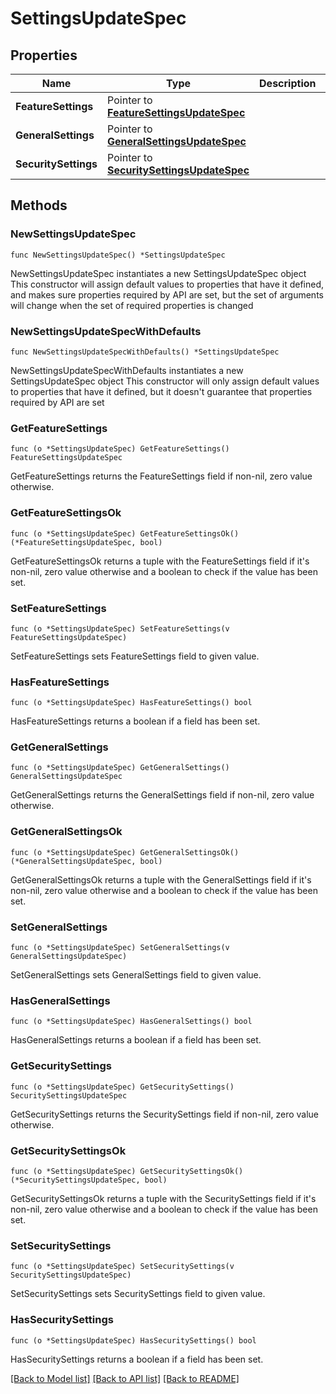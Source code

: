 # SettingsUpdateSpec

## Properties

Name | Type | Description | Notes
------------ | ------------- | ------------- | -------------
**FeatureSettings** | Pointer to [**FeatureSettingsUpdateSpec**](FeatureSettingsUpdateSpec.md) |  | [optional] 
**GeneralSettings** | Pointer to [**GeneralSettingsUpdateSpec**](GeneralSettingsUpdateSpec.md) |  | [optional] 
**SecuritySettings** | Pointer to [**SecuritySettingsUpdateSpec**](SecuritySettingsUpdateSpec.md) |  | [optional] 

## Methods

### NewSettingsUpdateSpec

`func NewSettingsUpdateSpec() *SettingsUpdateSpec`

NewSettingsUpdateSpec instantiates a new SettingsUpdateSpec object
This constructor will assign default values to properties that have it defined,
and makes sure properties required by API are set, but the set of arguments
will change when the set of required properties is changed

### NewSettingsUpdateSpecWithDefaults

`func NewSettingsUpdateSpecWithDefaults() *SettingsUpdateSpec`

NewSettingsUpdateSpecWithDefaults instantiates a new SettingsUpdateSpec object
This constructor will only assign default values to properties that have it defined,
but it doesn't guarantee that properties required by API are set

### GetFeatureSettings

`func (o *SettingsUpdateSpec) GetFeatureSettings() FeatureSettingsUpdateSpec`

GetFeatureSettings returns the FeatureSettings field if non-nil, zero value otherwise.

### GetFeatureSettingsOk

`func (o *SettingsUpdateSpec) GetFeatureSettingsOk() (*FeatureSettingsUpdateSpec, bool)`

GetFeatureSettingsOk returns a tuple with the FeatureSettings field if it's non-nil, zero value otherwise
and a boolean to check if the value has been set.

### SetFeatureSettings

`func (o *SettingsUpdateSpec) SetFeatureSettings(v FeatureSettingsUpdateSpec)`

SetFeatureSettings sets FeatureSettings field to given value.

### HasFeatureSettings

`func (o *SettingsUpdateSpec) HasFeatureSettings() bool`

HasFeatureSettings returns a boolean if a field has been set.

### GetGeneralSettings

`func (o *SettingsUpdateSpec) GetGeneralSettings() GeneralSettingsUpdateSpec`

GetGeneralSettings returns the GeneralSettings field if non-nil, zero value otherwise.

### GetGeneralSettingsOk

`func (o *SettingsUpdateSpec) GetGeneralSettingsOk() (*GeneralSettingsUpdateSpec, bool)`

GetGeneralSettingsOk returns a tuple with the GeneralSettings field if it's non-nil, zero value otherwise
and a boolean to check if the value has been set.

### SetGeneralSettings

`func (o *SettingsUpdateSpec) SetGeneralSettings(v GeneralSettingsUpdateSpec)`

SetGeneralSettings sets GeneralSettings field to given value.

### HasGeneralSettings

`func (o *SettingsUpdateSpec) HasGeneralSettings() bool`

HasGeneralSettings returns a boolean if a field has been set.

### GetSecuritySettings

`func (o *SettingsUpdateSpec) GetSecuritySettings() SecuritySettingsUpdateSpec`

GetSecuritySettings returns the SecuritySettings field if non-nil, zero value otherwise.

### GetSecuritySettingsOk

`func (o *SettingsUpdateSpec) GetSecuritySettingsOk() (*SecuritySettingsUpdateSpec, bool)`

GetSecuritySettingsOk returns a tuple with the SecuritySettings field if it's non-nil, zero value otherwise
and a boolean to check if the value has been set.

### SetSecuritySettings

`func (o *SettingsUpdateSpec) SetSecuritySettings(v SecuritySettingsUpdateSpec)`

SetSecuritySettings sets SecuritySettings field to given value.

### HasSecuritySettings

`func (o *SettingsUpdateSpec) HasSecuritySettings() bool`

HasSecuritySettings returns a boolean if a field has been set.


[[Back to Model list]](../README.md#documentation-for-models) [[Back to API list]](../README.md#documentation-for-api-endpoints) [[Back to README]](../README.md)


